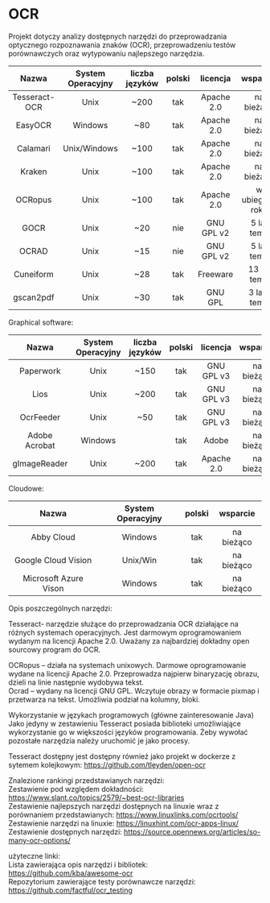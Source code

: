 # OCR

Projekt dotyczy analizy dostępnych narzędzi do przeprowadzania optycznego rozpoznawania znaków (OCR), przeprowadzeniu testów porównawczych oraz wytypowaniu najlepszego narzędzia.

|    Nazwa   |System Operacyjny| liczba języków | polski | licencja    | wsparcie        |                      link do repo                     |
| :---:   | :-: | :-: | :-:| :---:   | :-: |:-:|
|  Tesseract-OCR | Unix            |      ~200      |  tak   | Apache 2.0  | na bieżąco      | https://github.com/tesseract-ocr/tesseract           |
|  EasyOCR   | Windows         |      ~80      |  tak   | Apache 2.0 | na bieżąco      | https://github.com/JaidedAI/EasyOCR                  |
|  Calamari  | Unix/Windows    |       ~100   |  tak   | Apache 2.0 | na bieżąco      | https://github.com/Calamari-OCR/calamari             |
|  Kraken    | Unix            |        ~100       |  tak   | Apache 2.0 | na bieżąco      | https://github.com/mittagessen/kraken                |
|  OCRopus   | Unix            |  ~100  |  tak   | Apache 2.0 | w ubiegłym roku | https://github.com/ocropus/ocropy                    |
|  GOCR      | Unix            |       ~20      |  nie   | GNU GPL v2 | 5 lat temu      | https://github.com/eaciit/gocr                       |
|  OCRAD     | Unix            |       ~15      |  nie   | GNU GPL v2 | 5 lat temu      | https://github.com/kba/ocrad-docker                  |
|  Cuneiform | Unix            |       ~28      |  tak   | Freeware | 13 lat temu     | https://github.com/jwilk-mirrors/cuneiform-multilang |
|  gscan2pdf | Unix            |        ~30     |  tak   | GNU GPL | 3 lata temu     |https://github.com/marschap/gscan2pdf                |

Graphical software:

|    Nazwa     |System Operacyjny| liczba języków | polski | licencja    | wsparcie        |                    link do repo                       |
| :---:   | :-: | :-: | :-:| :---:   | :-: | :-:|
|  Paperwork   | Unix            |      ~150      |  tak   | GNU GPL v3 | na bieżąco      |  https://gitlab.gnome.org/World/OpenPaperwork/paperwork |
|  Lios        | Unix            |      ~200      |  tak   | GNU GPL v3 | na bieżąco      | https://github.com/Nalin-x-Linux/lios-3                |
|  OcrFeeder   | Unix            |      ~50       |  tak   | GNU GPL v3 | na bieżąco      | https://github.com/GNOME/ocrfeeder                     |
| Adobe Acrobat| Windows         |                |  tak   | Adobe      | na bieżąco      |  -                                                      |
|  gImageReader| Unix            |      ~200      |  tak   | Apache 2.0 | na bieżąco      |   https://github.com/manisandro/gImageReader             |

Cloudowe:

|    Nazwa               |System Operacyjny| polski | wsparcie    |
| :---:   | :-: | :-: | :-:|
|  Abby Cloud            | Windows         |  tak   |  na bieżąco |
|  Google Cloud Vision   | Unix/Win        |  tak   |  na bieżąco |
|  Microsoft Azure Vison | Windows         |  tak   |  na bieżąco |


Opis poszczególnych narzędzi: <br>

Tesseract- narzędzie służące do przeprowadzania OCR działające na różnych systemach operacyjnych. Jest darmowym oprogramowaniem wydanym na licencji Apache 2.0. Uważany za najbardziej dokładny open sourcowy program do OCR. 

OCRopus – działa na systemach unixowych. Darmowe oprogramowanie wydane na licencji Apache 2.0. Przeprowadza najpierw binaryzację obrazu, dzieli na linie następnie wydobywa tekst. <br>
 Ocrad – wydany na licencji GNU GPL. Wczytuje obrazy w formacie pixmap i przetwarza na tekst. Umożliwia podział na kolumny, bloki. 


Wykorzystanie w językach programowych (główne zainteresowanie Java) <br>
Jako jedyny w zestawieniu Tesseract posiada biblioteki umożliwiające wykorzystanie go w większości języków programowania. Żeby wywołać pozostałe narzędzia należy uruchomić je jako procesy.

Tesseract dostępny jest dostępny również jako projekt w dockerze z sytemem kolejkowym: https://github.com/tleyden/open-ocr


Znalezione rankingi przedstawianych narzędzi: <br>
Zestawienie pod względem dokładności: https://www.slant.co/topics/2579/~best-ocr-libraries <br>
Zestawienie najlepszych narzędzi dostępnych na linuxie wraz z porównaniem przedstawianych: https://www.linuxlinks.com/ocrtools/ <br>
Zestawienie narzędzi na linuxie: https://linuxhint.com/ocr-apps-linux/ <br>
Zestawienie dostępnych narzędzi: https://source.opennews.org/articles/so-many-ocr-options/ <br>

użyteczne linki: <br>
Lista zawierająca opis narzędzi i bibliotek: https://github.com/kba/awesome-ocr <br>
Repozytorium zawierające testy porównawcze narzędzi: https://github.com/factful/ocr_testing <br>


